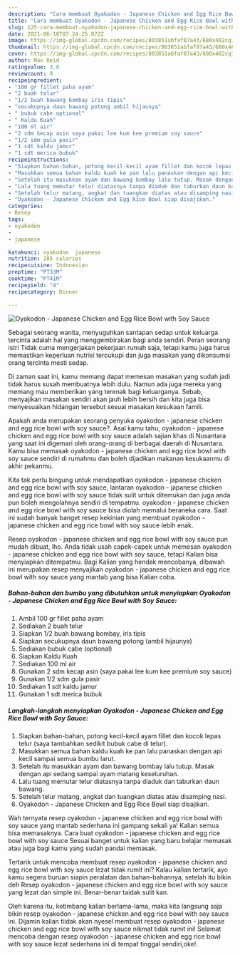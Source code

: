 ```yaml
---
description: "Cara membuat Oyakodon - Japanese Chicken and Egg Rice Bowl with Soy Sauce Sederhana Untuk Jualan"
title: "Cara membuat Oyakodon - Japanese Chicken and Egg Rice Bowl with Soy Sauce Sederhana Untuk Jualan"
slug: 125-cara-membuat-oyakodon-japanese-chicken-and-egg-rice-bowl-with-soy-sauce-sederhana-untuk-jualan
date: 2021-06-18T07:24:25.872Z
image: https://img-global.cpcdn.com/recipes/803851abfaf87a43/680x482cq70/oyakodon-japanese-chicken-and-egg-rice-bowl-with-soy-sauce-foto-resep-utama.jpg
thumbnail: https://img-global.cpcdn.com/recipes/803851abfaf87a43/680x482cq70/oyakodon-japanese-chicken-and-egg-rice-bowl-with-soy-sauce-foto-resep-utama.jpg
cover: https://img-global.cpcdn.com/recipes/803851abfaf87a43/680x482cq70/oyakodon-japanese-chicken-and-egg-rice-bowl-with-soy-sauce-foto-resep-utama.jpg
author: Max Reid
ratingvalue: 3.8
reviewcount: 9
recipeingredient:
- "100 gr fillet paha ayam"
- "2 buah telur"
- "1/2 buah bawang bombay iris tipis"
- "secukupnya daun bawang potong ambil hijaunya"
- " bubuk cabe optional"
- " Kaldu Kuah"
- "100 ml air"
- "2 sdm kecap asin saya pakai lee kum kee premium soy sauce"
- "1/2 sdm gula pasir"
- "1 sdt kaldu jamur"
- "1 sdt merica bubuk"
recipeinstructions:
- "Siapkan bahan-bahan, potong kecil-kecil ayam fillet dan kocok lepas telur (saya tambahkan sedikit bubuk cabe di telur)."
- "Masukkan semua bahan kaldu kuah ke pan lalu panaskan dengan api kecil sampai semua bumbu larut."
- "Setelah itu masukkan ayam dan bawang bombay lalu tutup. Masak dengan api sedang sampai ayam matang keseluruhan."
- "Lalu tuang memutar telur diatasnya tanpa diaduk dan taburkan daun bawang."
- "Setelah telur matang, angkat dan tuangkan diatas atau disamping nasi."
- "Oyakodon - Japanese Chicken and Egg Rice Bowl siap disajikan."
categories:
- Resep
tags:
- oyakodon
- 
- japanese

katakunci: oyakodon  japanese 
nutrition: 285 calories
recipecuisine: Indonesian
preptime: "PT33M"
cooktime: "PT41M"
recipeyield: "4"
recipecategory: Dinner

---
```



![Oyakodon - Japanese Chicken and Egg Rice Bowl with Soy Sauce](https://img-global.cpcdn.com/recipes/803851abfaf87a43/680x482cq70/oyakodon-japanese-chicken-and-egg-rice-bowl-with-soy-sauce-foto-resep-utama.jpg)

Sebagai seorang wanita, menyuguhkan santapan sedap untuk keluarga tercinta adalah hal yang menggembirakan bagi anda sendiri. Peran seorang istri Tidak cuma mengerjakan pekerjaan rumah saja, tetapi kamu juga harus memastikan keperluan nutrisi tercukupi dan juga masakan yang dikonsumsi orang tercinta mesti sedap.

Di zaman  saat ini, kamu memang dapat memesan masakan yang sudah jadi tidak harus susah membuatnya lebih dulu. Namun ada juga mereka yang memang mau memberikan yang terenak bagi keluarganya. Sebab, menyajikan masakan sendiri akan jauh lebih bersih dan kita juga bisa menyesuaikan hidangan tersebut sesuai masakan kesukaan famili. 



Apakah anda merupakan seorang penyuka oyakodon - japanese chicken and egg rice bowl with soy sauce?. Asal kamu tahu, oyakodon - japanese chicken and egg rice bowl with soy sauce adalah sajian khas di Nusantara yang saat ini digemari oleh orang-orang di berbagai daerah di Nusantara. Kamu bisa memasak oyakodon - japanese chicken and egg rice bowl with soy sauce sendiri di rumahmu dan boleh dijadikan makanan kesukaanmu di akhir pekanmu.

Kita tak perlu bingung untuk mendapatkan oyakodon - japanese chicken and egg rice bowl with soy sauce, lantaran oyakodon - japanese chicken and egg rice bowl with soy sauce tidak sulit untuk ditemukan dan juga anda pun boleh mengolahnya sendiri di tempatmu. oyakodon - japanese chicken and egg rice bowl with soy sauce bisa diolah memalui beraneka cara. Saat ini sudah banyak banget resep kekinian yang membuat oyakodon - japanese chicken and egg rice bowl with soy sauce lebih enak.

Resep oyakodon - japanese chicken and egg rice bowl with soy sauce pun mudah dibuat, lho. Anda tidak usah capek-capek untuk memesan oyakodon - japanese chicken and egg rice bowl with soy sauce, tetapi Kalian bisa menyiapkan ditempatmu. Bagi Kalian yang hendak mencobanya, dibawah ini merupakan resep menyajikan oyakodon - japanese chicken and egg rice bowl with soy sauce yang mantab yang bisa Kalian coba.

<!--inarticleads1-->

##### Bahan-bahan dan bumbu yang dibutuhkan untuk menyiapkan Oyakodon - Japanese Chicken and Egg Rice Bowl with Soy Sauce:

1. Ambil 100 gr fillet paha ayam
1. Sediakan 2 buah telur
1. Siapkan 1/2 buah bawang bombay, iris tipis
1. Siapkan secukupnya daun bawang potong (ambil hijaunya)
1. Sediakan  bubuk cabe (optional)
1. Siapkan  Kaldu Kuah
1. Sediakan 100 ml air
1. Gunakan 2 sdm kecap asin (saya pakai lee kum kee premium soy sauce)
1. Gunakan 1/2 sdm gula pasir
1. Sediakan 1 sdt kaldu jamur
1. Gunakan 1 sdt merica bubuk




<!--inarticleads2-->

##### Langkah-langkah menyiapkan Oyakodon - Japanese Chicken and Egg Rice Bowl with Soy Sauce:

1. Siapkan bahan-bahan, potong kecil-kecil ayam fillet dan kocok lepas telur (saya tambahkan sedikit bubuk cabe di telur).
1. Masukkan semua bahan kaldu kuah ke pan lalu panaskan dengan api kecil sampai semua bumbu larut.
1. Setelah itu masukkan ayam dan bawang bombay lalu tutup. Masak dengan api sedang sampai ayam matang keseluruhan.
1. Lalu tuang memutar telur diatasnya tanpa diaduk dan taburkan daun bawang.
1. Setelah telur matang, angkat dan tuangkan diatas atau disamping nasi.
1. Oyakodon - Japanese Chicken and Egg Rice Bowl siap disajikan.




Wah ternyata resep oyakodon - japanese chicken and egg rice bowl with soy sauce yang mantab sederhana ini gampang sekali ya! Kalian semua bisa memasaknya. Cara buat oyakodon - japanese chicken and egg rice bowl with soy sauce Sesuai banget untuk kalian yang baru belajar memasak atau juga bagi kamu yang sudah pandai memasak.

Tertarik untuk mencoba membuat resep oyakodon - japanese chicken and egg rice bowl with soy sauce lezat tidak rumit ini? Kalau kalian tertarik, ayo kamu segera buruan siapin peralatan dan bahan-bahannya, setelah itu bikin deh Resep oyakodon - japanese chicken and egg rice bowl with soy sauce yang lezat dan simple ini. Benar-benar taidak sulit kan. 

Oleh karena itu, ketimbang kalian berlama-lama, maka kita langsung saja bikin resep oyakodon - japanese chicken and egg rice bowl with soy sauce ini. Dijamin kalian tiidak akan nyesel membuat resep oyakodon - japanese chicken and egg rice bowl with soy sauce nikmat tidak rumit ini! Selamat mencoba dengan resep oyakodon - japanese chicken and egg rice bowl with soy sauce lezat sederhana ini di tempat tinggal sendiri,oke!.

